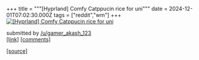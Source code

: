 +++
title = """[Hyprland] Comfy Catppucin rice for uni"""
date = 2024-12-01T07:02:30.000Z
tags = ["reddit","wm"]
+++
[![[Hyprland] Comfy Catppucin rice for uni ](https://b.thumbs.redditmedia.com/nSKW2VKZ2mttMV4ANcCUBHk7XqcbN6-MJRkzfnf6eGw.jpg "[Hyprland] Comfy Catppucin rice for uni ")](https://www.reddit.com/r/unixporn/comments/1h3xnao/hyprland_comfy_catppucin_rice_for_uni/)

submitted by [/u/gamer\_akash\_123](https://www.reddit.com/user/gamer_akash_123)  
[\[link\]](https://www.reddit.com/gallery/1h3xnao) [\[comments\]](https://www.reddit.com/r/unixporn/comments/1h3xnao/hyprland_comfy_catppucin_rice_for_uni/)

[[source]](https://www.reddit.com/r/unixporn/comments/1h3xnao/hyprland_comfy_catppucin_rice_for_uni/)
